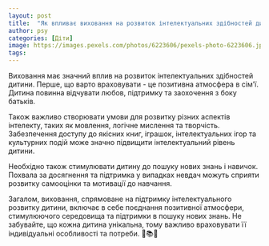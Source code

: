 ```yaml
---
layout: post
title:  "Як впливає виховання на розвиток інтелектуальних здібностей дитини?"
author: psy
categories: [Діти]
image: https://images.pexels.com/photos/6223606/pexels-photo-6223606.jpeg?auto=compress&cs=tinysrgb&fit=crop&h=627&w=1200
tags: 
---
```


Виховання має значний вплив на розвиток інтелектуальних здібностей дитини. Перше, що варто враховувати - це позитивна атмосфера в сім'ї. Дитина повинна відчувати любов, підтримку та заохочення з боку батьків. 

Також важливо створювати умови для розвитку різних аспектів інтелекту, таких як мовлення, логічне мислення та творчість. Забезпечення доступу до якісних книг, іграшок, інтелектуальних ігор та культурних подій може значно підвищити інтелектуальний рівень дитини.

Необхідно також стимулювати дитину до пошуку нових знань і навичок. Похвала за досягнення та підтримка у випадках невдач можуть сприяти розвитку самооцінки та мотивації до навчання.

Загалом, виховання, спрямоване на підтримку інтелектуального розвитку дитини, включає в себе поєднання позитивної атмосфери, стимулюючого середовища та підтримки в пошуку нових знань. Не забувайте, що кожна дитина унікальна, тому важливо враховувати її індивідуальні особливості та потреби. 🌟📚🧠


